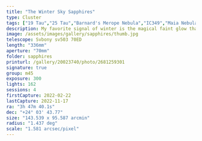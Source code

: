 ```yaml
---
title: "The Winter Sky Sapphires"
type: Cluster
tags: ["19 Tau","25 Tau","Barnard's Merope Nebula","IC349","Maia Nebula","Merope Nebula","NGC1432","NGC1435","Sterope I (21 Tau)","The star 18 Tau","The star Alcyone (η Tau)","The star Asterope","The star Atlas (27 Tau)","The star Celaeno (16 Tau)","The star Electra (17 Tau)","The star Merope (23 Tau)","The star Pleione (28 Tau)","The star Sterope II (22 Tau)","The star Taygeta (q Tau)"]
description: My favorite signal of winter is the magical faint glow that glimmers in your peripheral vision but fades to a blur when you gaze head on. Magnification reveals several bright blue stars burrowing through long filaments of ionized gas and dust. The brightest of these are the famed Seven Sisters or Pleiades.
image: /assets/images/gallery/sapphires/thumb.jpg
telescope: Svbony sv503 70ED
length: "336mm"
aperture: "70mm"
folder: sapphires
printurl: /gallery/20023740/photo/2681259301
signature: true
group: m45
exposure: 300
lights: 162
sessions: 4
firstCapture: 2022-02-22
lastCapture: 2022-11-17
ra: "3h 47m 40.1s"
dec: "+24° 03' 43.77"
size: "143.539 x 95.587 arcmin"
radius: "1.437 deg"
scale: "1.581 arcsec/pixel"
---
```

